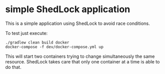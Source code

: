 # simple ShedLock application

This is a simple application using ShedLock to avoid race conditions.

To test just execute:
```shell script
./gradlew clean build docker
docker-compose -f dev/docker-compose.yml up
```
This will start two containers trying to change simultaneously the same resource. ShedLock takes care that only one container at a time is able to do that.